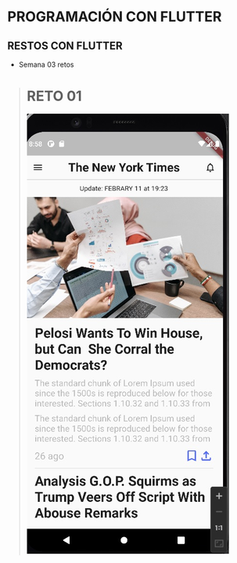 # PROGRAMACIÓN CON FLUTTER
## RESTOS CON FLUTTER
- Semana 03 retos
>   # RETO 01
>   ![Reto 01 de la semana 03!](reto01/assets/reto01.jpg "THE NEW YORK TIMES")